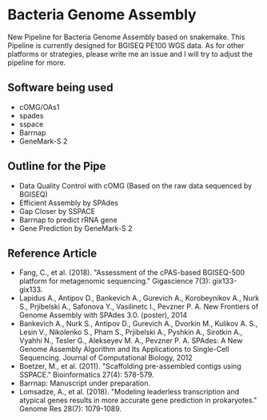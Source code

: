 # Bacteria Genome Assembly

New Pipeline for Bacteria Genome Assembly based on snakemake.
This Pipeline is currently designed for BGISEQ PE100 WGS data. As for other platforms or strategies, please write me an issue and I will try to adjust the pipeline for more.

## Software being used

- cOMG/OAs1 
- spades
- sspace
- Barrnap
- GeneMark-S 2

## Outline for the Pipe

- Data Quality Control with cOMG (Based on the raw data sequenced by BGISEQ)
- Efficient Assembly by SPAdes
- Gap Closer by SSPACE
- Barrnap to predict rRNA gene
- Gene Prediction by GeneMark-S 2

## Reference Article

- Fang, C., et al. (2018). "Assessment of the cPAS-based BGISEQ-500 platform for metagenomic sequencing." Gigascience 7(3): gix133-gix133.
- Lapidus A., Antipov D., Bankevich A., Gurevich A., Korobeynikov A., Nurk S., Prjibelski A., Safonova Y., Vasilinetc I., Pevzner P. A. New Frontiers of Genome Assembly with SPAdes 3.0.    (poster), 2014
- Bankevich A., Nurk S., Antipov D., Gurevich A., Dvorkin M., Kulikov A. S., Lesin V., Nikolenko S., Pham S., Prjibelski A., Pyshkin A., Sirotkin A., Vyahhi N., Tesler G., Alekseyev M. A., Pevzner P. A. SPAdes: A New Genome Assembly Algorithm and Its Applications to Single-Cell Sequencing.    Journal of Computational Biology, 2012
- Boetzer, M., et al. (2011). "Scaffolding pre-assembled contigs using SSPACE." Bioinformatics 27(4): 578-579.
- Barrnap: Manuscript under preparation.
- Lomsadze, A., et al. (2018). "Modeling leaderless transcription and atypical genes results in more accurate gene prediction in prokaryotes." Genome Res 28(7): 1079-1089.
